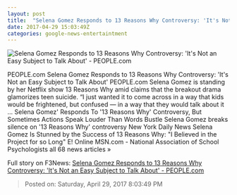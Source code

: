 ```yaml
---
layout: post
title:  "Selena Gomez Responds to 13 Reasons Why Controversy: 'It's Not an Easy Subject to Talk About' - PEOPLE.com"
date: 2017-04-29 15:03:49Z
categories: google-news-entertaintment
---
```


![Selena Gomez Responds to 13 Reasons Why Controversy: 'It's Not an Easy Subject to Talk About' - PEOPLE.com](http://i2.wp.com/peopledotcom.files.wordpress.com/2017/04/selena-gomez11.jpg?crop=0px%2C0px%2C1101px%2C578.025px&resize=1200%2C630&ssl=1)

PEOPLE.com Selena Gomez Responds to 13 Reasons Why Controversy: 'It's Not an Easy Subject to Talk About' PEOPLE.com Selena Gomez is standing by her Netflix show 13 Reasons Why amid claims that the breakout drama glamorizes teen suicide. “I just wanted it to come across in a way that kids would be frightened, but confused — in a way that they would talk about it ... Selena Gomez' Responds To '13 Reasons Why' Controversy, But Sometimes Actions Speak Louder Than Words Bustle Selena Gomez breaks silence on '13 Reasons Why' controversy New York Daily News Selena Gomez Is Stunned by the Success of 13 Reasons Why: "I Believed in the Project for so Long" E! Online MSN.com - National Association of School Psychologists all 68 news articles »


Full story on F3News: [Selena Gomez Responds to 13 Reasons Why Controversy: 'It's Not an Easy Subject to Talk About' - PEOPLE.com](http://www.f3nws.com/n/WVbxzE)

> Posted on: Saturday, April 29, 2017 8:03:49 PM
